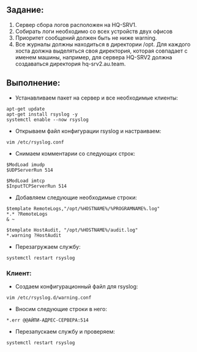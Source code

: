 ## Задание:
1) Сервер сбора логов расположен на HQ-SRV1. 
2) Собирать логи необходимо со всех устройств двух офисов 
3) Приоритет сообщений должен быть не ниже warning. 
4) Все журналы должны находиться в директории /opt. Для каждого хоста должна выделяться своя директория, которая совпадает с именем машины, например, для сервера HQ-SRV2 должна создаваться директория hq-srv2.au.team.
## Выполнение:

- Устанавливаем пакет на сервер и все необходимые клиенты:
```
apt-get update
apt-get install rsyslog -y
systemctl enable --now rsyslog
```
- Открываем файл конфигурации rsyslog и настраиваем:
```
vim /etc/rsyslog.conf
```
- Снимаем комментарии со следующих строк:
```
$ModLoad imudp
$UDPServerRun 514

$ModLoad imtcp
$InputTCPServerRun 514
```
- Добавляем следующие необходимые строки:
```
$template RemoteLogs,"/opt/%HOSTNAME%/%PROGRAMNAME%.log"  
*.* ?RemoteLogs  
& ~

$template HostAudit, "/opt/%HOSTNAME%/audit.log"  
*.warning ?HostAudit
```
- Перезагружаем службу:
```
systemctl restart rsyslog
```
### Клиент:
- Создаем конфигурационный файл для rsyslog:
```
vim /etc/rsyslog.d/warning.conf
```
- Вносим следующие строки в него:
```
*.err @@АЙПИ-АДРЕС-СЕРВЕРА:514
```
- Перезапускаем службу и проверяем:
```
systemctl restart rsyslog
```

